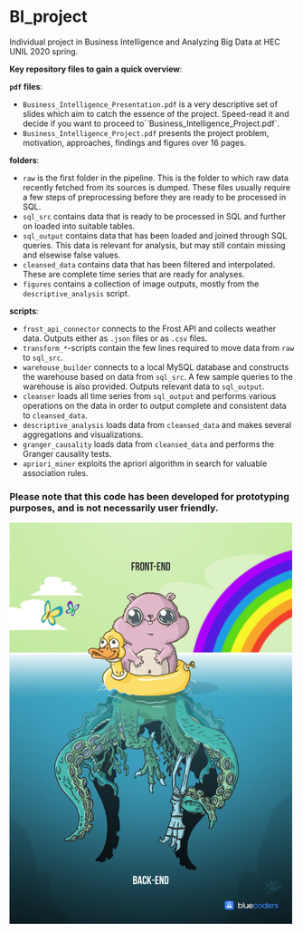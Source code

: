 # BI_project
Individual project in Business Intelligence and Analyzing Big Data at HEC UNIL 2020 spring.

__Key repository files to gain a quick overview__:

__`pdf` files__:
 * `Business_Intelligence_Presentation.pdf` is a very descriptive set of slides which aim to catch the essence of the project. Speed-read it and decide if you want to proceed to``Business_Intelligence_Project.pdf`. 
 * `Business_Intelligence_Project.pdf` presents the project problem, motivation, approaches, findings and figures over 16 pages.

__folders__:
 * `raw` is the first folder in the pipeline. This is the folder to which raw data recently fetched from its sources is dumped. These files usually require a few steps of preprocessing before they are ready to be processed in SQL.
 * `sql_src` contains data that is ready to be processed in SQL and further on loaded into suitable tables.
 * `sql_output` contains data that has been loaded and joined through SQL queries. This data is relevant for analysis, but may still contain missing and elsewise false values.
 * `cleansed_data` contains data that has been filtered and interpolated. These are complete time series that are ready for analyses.
 * `figures` contains a collection of image outputs, mostly from the `descriptive_analysis` script. 
 
__scripts__:
 * `frost_api_connector` connects to the Frost API and collects weather data. Outputs either as `.json` files or as `.csv` files.
 * `transform_*`-scripts contain the few lines required to move data from `raw` to `sql_src`.
 * `warehouse_builder` connects to a local MySQL database and constructs the warehouse based on data from `sql_src`. A few sample queries to the warehouse is also provided. Outputs relevant data to `sql_output`.
 * `cleanser` loads all time series from `sql_output` and performs various operations on the data in order to output complete and consistent data to `cleansed_data`.
 * `descriptive_analysis` loads data from `cleansed_data` and makes several aggregations and visualizations.
 * `granger_causality` loads data from `cleansed_data` and performs the Granger causality tests.
 * `apriori_miner` exploits the apriori algorithm in search for valuable association rules.
 
### Please note that this code has been developed for prototyping purposes, and is not necessarily user friendly.
<img src="https://github.com/arilmad/BI_project/blob/master/figures/backend.jpg?raw=true" width="500">
